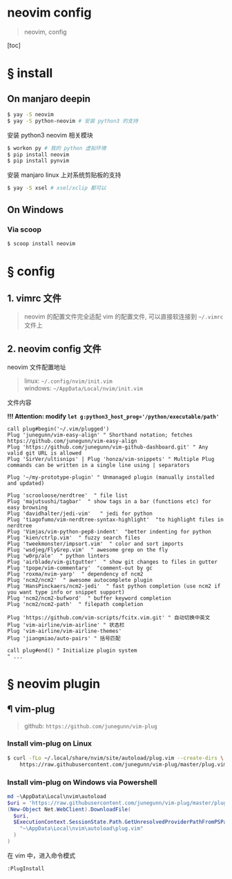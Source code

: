 # neovim config

> neovim, config

[toc]

# &sect; install

## On manjaro deepin

```bash
$ yay -S neovim
$ yay -S python-neovim # 安装 python3 的支持
```

安装 python3 neovim 相关模块

```bash
$ workon py # 我的 python 虚拟环境
$ pip install neovim
$ pip install pynvim
```

安装 manjaro linux 上对系统剪贴板的支持

```bash
$ yay -S xsel # xsel/xclip 都可以
```

## On Windows

### Via scoop

```powershell
$ scoop install neovim
```

# &sect; config

## 1. vimrc 文件

> neovim 的配置文件完全适配 vim 的配置文件, 可以直接软连接到 `~/.vimrc` 文件上

## 2. neovim config 文件

neovim 文件配置地址

> linux: `~/.config/nvim/init.vim`\
> windows: `~/AppData/Local/nvim/init.vim`

文件内容

**!!! Attention: modify `let g:python3_host_prog='/python/executable/path'`**

```vim
call plug#begin('~/.vim/plugged')
Plug 'junegunn/vim-easy-align' " Shorthand notation; fetches https://github.com/junegunn/vim-easy-align
Plug 'https://github.com/junegunn/vim-github-dashboard.git' " Any valid git URL is allowed
Plug 'SirVer/ultisnips' | Plug 'honza/vim-snippets' " Multiple Plug commands can be written in a single line using | separators

Plug '~/my-prototype-plugin' " Unmanaged plugin (manually installed and updated)

Plug 'scrooloose/nerdtree'  " file list
Plug 'majutsushi/tagbar'  " show tags in a bar (functions etc) for easy browsing
Plug 'davidhalter/jedi-vim'   " jedi for python
Plug 'tiagofumo/vim-nerdtree-syntax-highlight'  "to highlight files in nerdtree
Plug 'Vimjas/vim-python-pep8-indent'  "better indenting for python
Plug 'kien/ctrlp.vim'  " fuzzy search files
Plug 'tweekmonster/impsort.vim'  " color and sort imports
Plug 'wsdjeg/FlyGrep.vim'  " awesome grep on the fly
Plug 'w0rp/ale'  " python linters
Plug 'airblade/vim-gitgutter'  " show git changes to files in gutter
Plug 'tpope/vim-commentary'  "comment-out by gc
Plug 'roxma/nvim-yarp'  " dependency of ncm2
Plug 'ncm2/ncm2'  " awesome autocomplete plugin
Plug 'HansPinckaers/ncm2-jedi'  " fast python completion (use ncm2 if you want type info or snippet support)
Plug 'ncm2/ncm2-bufword'  " buffer keyword completion
Plug 'ncm2/ncm2-path'  " filepath completion

Plug 'https://github.com/vim-scripts/fcitx.vim.git' " 自动切换中英文
Plug 'vim-airline/vim-airline' " 状态栏
Plug 'vim-airline/vim-airline-themes'
Plug 'jiangmiao/auto-pairs' " 括号匹配

call plug#end() " Initialize plugin system
" ...
```

# &sect; neovim plugin

## &para; vim-plug

> github: `https://github.com/junegunn/vim-plug`

### Install vim-plug on Linux

```bash
$ curl -fLo ~/.local/share/nvim/site/autoload/plug.vim --create-dirs \
    https://raw.githubusercontent.com/junegunn/vim-plug/master/plug.vim
```

### Install vim-plug on Windows via Powershell

```powershell
md ~\AppData\Local\nvim\autoload
$uri = 'https://raw.githubusercontent.com/junegunn/vim-plug/master/plug.vim'
(New-Object Net.WebClient).DownloadFile(
  $uri,
  $ExecutionContext.SessionState.Path.GetUnresolvedProviderPathFromPSPath(
    "~\AppData\Local\nvim\autoload\plug.vim"
  )
)
```

在 vim 中，进入命令模式

```vim
:PlugInstall
```


